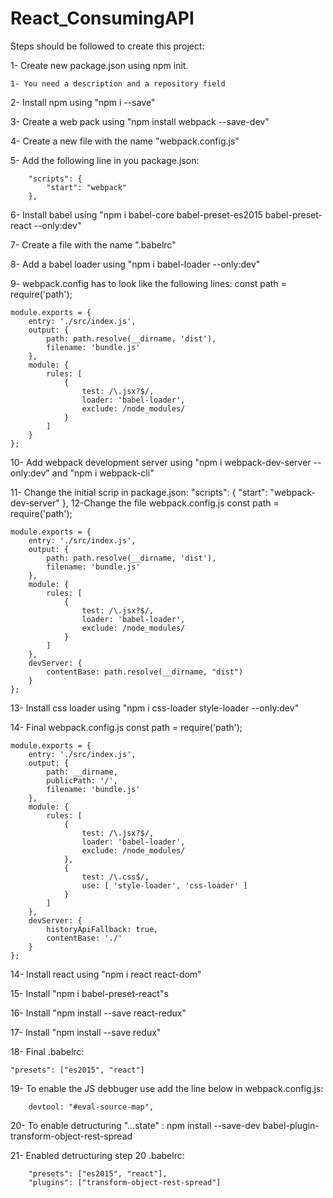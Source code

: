 # React_ConsumingAPI

Steps should be followed to create this project:


1- Create new package.json using npm init.


    1- You need a description and a repository field


2- Install npm using "npm i --save"


3- Create a web pack using "npm install webpack --save-dev"


4- Create a new file with the name "webpack.config.js"


5- Add the following line in you package.json:


        "scripts": {
            "start": "webpack"
        },
6- Install babel using "npm i babel-core babel-preset-es2015 babel-preset-react --only:dev"


7- Create a file with the name ".babelrc"


8- Add a babel loader using "npm i babel-loader --only:dev"


9- webpack.config has to look like the following lines:
    const path = require('path');

    module.exports = {
        entry: './src/index.js',
        output: {
            path: path.resolve(__dirname, 'dist'),
            filename: 'bundle.js'
        },
        module: {
            rules: [
                { 
                    test: /\.jsx?$/, 
                    loader: 'babel-loader', 
                    exclude: /node_modules/ 
                }
            ]
        }
    };
10- Add webpack development server using "npm i webpack-dev-server --only:dev" and "npm i webpack-cli"


11- Change the initial scrip in package.json: 
    "scripts": {
        "start": "webpack-dev-server"
    },
12-Change the file webpack.config.js
    const path = require('path');

    module.exports = {
        entry: './src/index.js',
        output: {
            path: path.resolve(__dirname, 'dist'),
            filename: 'bundle.js'
        },
        module: {
            rules: [
                { 
                    test: /\.jsx?$/, 
                    loader: 'babel-loader', 
                    exclude: /node_modules/ 
                }
            ]
        },
        devServer: {
            contentBase: path.resolve(__dirname, "dist")
        }
    };
13- Install css loader using "npm i css-loader style-loader --only:dev"


14- Final webpack.config.js
    const path = require('path');

    module.exports = {
        entry: './src/index.js',
        output: {
            path: __dirname,
            publicPath: '/',
            filename: 'bundle.js'
        },
        module: {
            rules: [
                { 
                    test: /\.jsx?$/, 
                    loader: 'babel-loader', 
                    exclude: /node_modules/ 
                },
                {
                    test: /\.css$/,
                    use: [ 'style-loader', 'css-loader' ]
                }
            ]
        },
        devServer: {
            historyApiFallback: true,
            contentBase: './'
        }
    };
14- Install react using "npm i react react-dom"


15- Install "npm i babel-preset-react"s


16- Install "npm install --save react-redux"


17- Install "npm install --save redux"


18- Final .babelrc:


    "presets": ["es2015", "react"]


19- To enable the JS debbuger use add the line below in webpack.config.js:


        devtool: "#eval-source-map",


20- To enable detructuring "...state" : npm install --save-dev babel-plugin-transform-object-rest-spread


21- Enabled detructuring step 20 .babelrc:


        "presets": ["es2015", "react"],
        "plugins": ["transform-object-rest-spread"]
